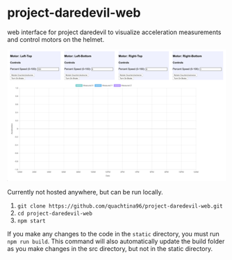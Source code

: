 # project-daredevil-web
web interface for project daredevil to visualize acceleration measurements and control motors on the helmet.

![Preview the Interface](interface_preview.jpg)

Currently not hosted anywhere, but can be run locally.

1. `git clone https://github.com/quachtina96/project-daredevil-web.git`
2. `cd project-daredevil-web`
3. `npm start`

If you make any changes to the code in the `static` directory, you must run `npm run build`. This command will also automatically update the build folder as you make changes in the src directory, but not in the static directory.

